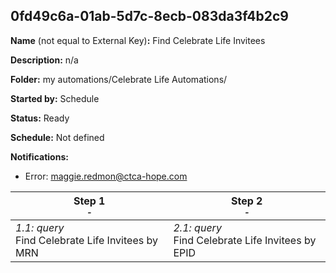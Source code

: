 ## 0fd49c6a-01ab-5d7c-8ecb-083da3f4b2c9

**Name** (not equal to External Key)**:** Find Celebrate Life Invitees

**Description:** n/a

**Folder:** my automations/Celebrate Life Automations/

**Started by:** Schedule

**Status:** Ready

**Schedule:** Not defined

**Notifications:**

* Error: maggie.redmon@ctca-hope.com

| Step 1<br>_<small>-</small>_ | Step 2<br>_<small>-</small>_ |
| --- | --- |
| _1.1: query_<br>Find Celebrate Life Invitees by MRN | _2.1: query_<br>Find Celebrate Life Invitees by EPID |
